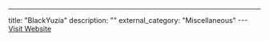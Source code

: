 ---
title: "BlackYuzia"
description: ""
external_category: "Miscellaneous"
---[Visit Website](https://github.com/BlackYuzia)

